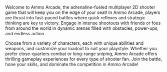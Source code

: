 Welcome to Ammo Arcade, the adrenaline-fueled multiplayer 2D shooter game that will keep you on the edge of your seat! In Ammo Arcade, players are thrust into fast-paced battles where quick reflexes and strategic thinking are key to victory. Engage in intense shootouts with friends or foes from around the world in dynamic arenas filled with obstacles, power-ups, and endless action.

Choose from a variety of characters, each with unique abilities and weapons, and customize your loadout to suit your playstyle. Whether you prefer close-quarters combat or long-range sniping, Ammo Arcade offers thrilling gameplay experiences for every type of shooter fan. Join the battle, hone your skills, and dominate the competition in Ammo Arcade!
